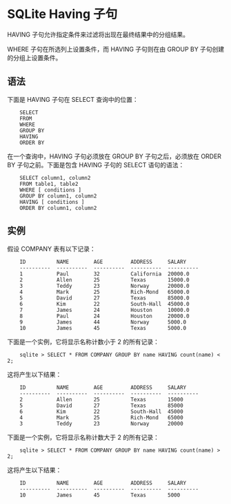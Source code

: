 # SQLite Having 子句


HAVING 子句允许指定条件来过滤将出现在最终结果中的分组结果。

WHERE 子句在所选列上设置条件，而 HAVING 子句则在由 GROUP BY 子句创建的分组上设置条件。

## 语法
下面是 HAVING 子句在 SELECT 查询中的位置：

```
    SELECT
    FROM
    WHERE
    GROUP BY
    HAVING
    ORDER BY
```

在一个查询中，HAVING 子句必须放在 GROUP BY 子句之后，必须放在 ORDER BY 子句之前。下面是包含 HAVING 子句的 SELECT 语句的语法：

```
    SELECT column1, column2
    FROM table1, table2
    WHERE [ conditions ]
    GROUP BY column1, column2
    HAVING [ conditions ]
    ORDER BY column1, column2
```
## 实例
假设 COMPANY 表有以下记录：

```
    ID          NAME        AGE         ADDRESS     SALARY
    ----------  ----------  ----------  ----------  ----------
    1           Paul        32          California  20000.0
    2           Allen       25          Texas       15000.0
    3           Teddy       23          Norway      20000.0
    4           Mark        25          Rich-Mond   65000.0
    5           David       27          Texas       85000.0
    6           Kim         22          South-Hall  45000.0
    7           James       24          Houston     10000.0
    8           Paul        24          Houston     20000.0
    9           James       44          Norway      5000.0
    10          James       45          Texas       5000.0
```

下面是一个实例，它将显示名称计数小于 2 的所有记录：

```
    sqlite > SELECT * FROM COMPANY GROUP BY name HAVING count(name) < 2;
```

这将产生以下结果：

```
    ID          NAME        AGE         ADDRESS     SALARY
    ----------  ----------  ----------  ----------  ----------
    2           Allen       25          Texas       15000
    5           David       27          Texas       85000
    6           Kim         22          South-Hall  45000
    4           Mark        25          Rich-Mond   65000
    3           Teddy       23          Norway      20000
```

下面是一个实例，它将显示名称计数大于 2 的所有记录：

```
    sqlite > SELECT * FROM COMPANY GROUP BY name HAVING count(name) > 2;
```

这将产生以下结果：

```
    ID          NAME        AGE         ADDRESS     SALARY
    ----------  ----------  ----------  ----------  ----------
    10          James       45          Texas       5000
```
  